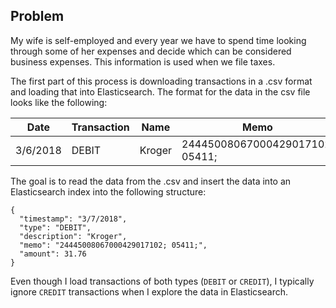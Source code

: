 ## Problem
My wife is self-employed and every year we have to spend time looking through some of her expenses and decide which
can be considered business expenses.  This information is used when we file taxes.

The first part of this process is downloading transactions in a .csv format and loading that into Elasticsearch. The
format for the data in the csv file looks like the following:

| Date | Transaction | Name | Memo | Amount |
| ---- | ----------- | ---- | ---- | ------ |
| 3/6/2018 | DEBIT | Kroger | 24445008067000429017102; 05411; | -31.7600 |

The goal is to read the data from the .csv and insert the data into an Elasticsearch index into the following
structure:

```
{
  "timestamp": "3/7/2018",
  "type": "DEBIT",
  "description": "Kroger",
  "memo": "24445008067000429017102; 05411;",
  "amount": 31.76
}
```

Even though I load transactions of both types (`DEBIT` or `CREDIT`), I typically ignore `CREDIT` transactions when
I explore the data in Elasticsearch.